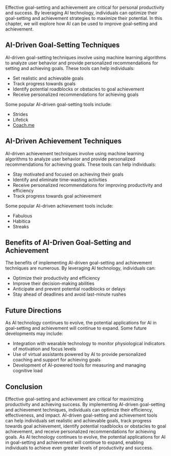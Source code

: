 
Effective goal-setting and achievement are critical for personal productivity and success. By leveraging AI technology, individuals can optimize their goal-setting and achievement strategies to maximize their potential. In this chapter, we will explore how AI can be used to improve goal-setting and achievement.

AI-Driven Goal-Setting Techniques
---------------------------------

AI-driven goal-setting techniques involve using machine learning algorithms to analyze user behavior and provide personalized recommendations for setting and achieving goals. These tools can help individuals:

* Set realistic and achievable goals
* Track progress towards goals
* Identify potential roadblocks or obstacles to goal achievement
* Receive personalized recommendations for achieving goals

Some popular AI-driven goal-setting tools include:

* Strides
* Lifetick
* [Coach.me](http://Coach.me)

AI-Driven Achievement Techniques
--------------------------------

AI-driven achievement techniques involve using machine learning algorithms to analyze user behavior and provide personalized recommendations for achieving goals. These tools can help individuals:

* Stay motivated and focused on achieving their goals
* Identify and eliminate time-wasting activities
* Receive personalized recommendations for improving productivity and efficiency
* Track progress towards goal achievement

Some popular AI-driven achievement tools include:

* Fabulous
* Habitica
* Streaks

Benefits of AI-Driven Goal-Setting and Achievement
--------------------------------------------------

The benefits of implementing AI-driven goal-setting and achievement techniques are numerous. By leveraging AI technology, individuals can:

* Optimize their productivity and efficiency
* Improve their decision-making abilities
* Anticipate and prevent potential roadblocks or delays
* Stay ahead of deadlines and avoid last-minute rushes

Future Directions
-----------------

As AI technology continues to evolve, the potential applications for AI in goal-setting and achievement will continue to expand. Some future developments may include:

* Integration with wearable technology to monitor physiological indicators of motivation and focus levels
* Use of virtual assistants powered by AI to provide personalized coaching and support for achieving goals
* Development of AI-powered tools for measuring and managing cognitive load

Conclusion
----------

Effective goal-setting and achievement are critical for maximizing productivity and achieving success. By implementing AI-driven goal-setting and achievement techniques, individuals can optimize their efficiency, effectiveness, and impact. AI-driven goal-setting and achievement tools can help individuals set realistic and achievable goals, track progress towards goal achievement, identify potential roadblocks or obstacles to goal achievement, and receive personalized recommendations for achieving goals. As AI technology continues to evolve, the potential applications for AI in goal-setting and achievement will continue to expand, enabling individuals to achieve even greater levels of productivity and success.
